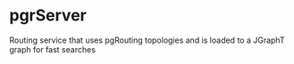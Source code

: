 # pgrServer
Routing service that uses pgRouting topologies and is loaded to a JGraphT graph for fast searches
